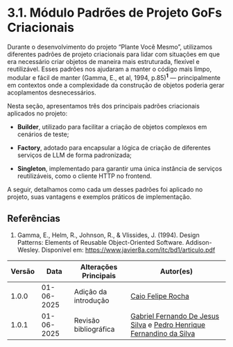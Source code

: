 # 3.1. Módulo Padrões de Projeto GoFs Criacionais

Durante o desenvolvimento do projeto “Plante Você Mesmo”, utilizamos diferentes padrões de projeto criacionais para lidar com situações em que era necessário criar objetos de maneira mais estruturada, flexível e reutilizável. Esses padrões nos ajudaram a manter o código mais limpo, modular e fácil de manter (Gamma, E., et al, 1994, p.85)<sup><a><b>1</b></a></sup> — principalmente em contextos onde a complexidade da construção de objetos poderia gerar acoplamentos desnecessários.

Nesta seção, apresentamos três dos principais padrões criacionais aplicados no projeto:

- **Builder**, utilizado para facilitar a criação de objetos complexos em cenários de teste;

- **Factory**, adotado para encapsular a lógica de criação de diferentes serviços de LLM de forma padronizada;

- **Singleton**, implementado para garantir uma única instância de serviços reutilizáveis, como o cliente HTTP no frontend.

A seguir, detalhamos como cada um desses padrões foi aplicado no projeto, suas vantagens e exemplos práticos de implementação.

## Referências

1. <a id="#ref1"></a>Gamma, E., Helm, R., Johnson, R., & Vlissides, J. (1994). Design Patterns: Elements of Reusable Object-Oriented Software. Addison-Wesley. Disponível em: https://www.javier8a.com/itc/bd1/articulo.pdf

| Versão | Data       | Alterações Principais                             | Autor(es)        |
|--------|------------|---------------------------------------------------| ---------------- |
| 1.0.0 | 01-06-2025 | Adição da introdução | [Caio Felipe Rocha][caio-felipee] |
| 1.0.1  | 01-06-2025 | Revisão bibliográfica | [Gabriel Fernando De Jesus Silva][MMcLovin] e [Pedro Henrique Fernandino da Silva][PedroHenrique061] |

[artrsousa1]: https://github.com/artrsousa1  
[CaioHabibe]: https://github.com/CaioHabibe  
[caio-felipee]: https://github.com/caio-felipee  
[caiolamego]: https://github.com/caiolamego  
[dcasseb]: https://github.com/dcasseb  
[MMcLovin]: https://github.com/MMcLovin  
[mateusvrs]: https://github.com/mateusvrs  
[MatheussBrant]: https://github.com/MatheussBrant  
[PedroHenrique061]: https://github.com/PedroHenrique061  
[rmatuda]: https://github.com/rmatuda

